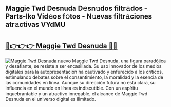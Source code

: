 ## Maggie Twd Desnuda D𝚎sn𝚞dos filtr𝚊dos - Parts-lko Vid𝚎os f𝚘tos - N𝚞evas filtr𝚊ciones atr𝚊ctivas VYdMU

# <h2><a href="http://mb30r8.tromn.icu/?c=Maggie+Twd+Desnuda">🔗👉👉👉 Maggie Twd Desnuda 🔗🔗</a></h2>

[![Maggie Twd Desnuda nuevo](https://i.imgur.com/pEAQMta.gif)](http://mb30r8.tromn.icu/?c=Maggie+Twd+Desnuda)
Maggie Twd Desnuda, una figura paradójica y desafiante, se resiste a ser encasillada. Su uso innovador de los medios digitales para la autopresentación ha cautivado y enfurecido a los críticos, estimulando debates sobre el consentimiento, la moralidad y la esencia de las comunidades en línea. Aunque su dirección futura no está clara, su influencia en el mundo en línea es indiscutible. Con un espíritu inquebrantable y un atractivo innegable, el alcance de Maggie Twd Desnuda en el universo digital es ilimitado.
